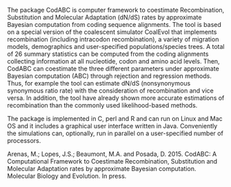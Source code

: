 The package CodABC is computer framework to coestimate Recombination, Substitution and Molecular Adaptation (dN/dS) rates by approximate Bayesian computation from coding sequence alignments. The tool is based on a special version of the coalescent simulator CoalEvol that implements recombination (including intracodon recombination), a variety of migration models, demographics and user-specified populations/species trees. A total of 26 summary statistics can be computed from the coding alignments collecting information at all nucleotide, codon and amino acid levels. Then, CodABC can coestimate the three different parameters under approximate Bayesian computation (ABC) through rejection and regression methods. Thus, for example the tool can estimate dN/dS (nonsynonymous synonymous ratio rate) with the consideration of recombination and vice versa. In addition, the tool have already shown more accurate estimations of recombination than the commonly used likelihood-based methods.

The package is implemented in C, perl and R and can run on Linux and Mac OS and it includes a graphical user interface written in Java. Conveniently the simulations can, optionally, run in parallel on a user-specified number of processors.

Arenas, M.; Lopes, J.S.; Beaumont, M.A. and Posada, D. 2015. CodABC: A Computational Framework to Coestimate Recombination, Substitution and Molecular Adaptation rates by approximate Bayesian computation. Molecular Biology and Evolution. In press.
